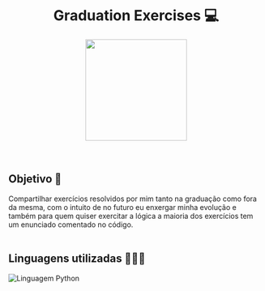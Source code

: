 



<div align='center'>
    <h1>Graduation Exercises 💻</h1>
    <img src='https://github.com/Felipe-Vilela/graduation-exercises/assets/122842608/8dd5d5c2-13c5-4b76-956c-bf299ab25c53' width='200px'/>
</div>
<br><br>

## Objetivo 🎯
Compartilhar exercícios resolvidos por mim tanto na graduação como fora da mesma, com o intuito de no futuro eu enxergar minha evolução e também para quem quiser exercitar a lógica a maioria dos exercícios tem um enunciado comentado no código.
<br><br>


## Linguagens utilizadas 👨🏻‍💻
 <img align="center" alt="Linguagem Python" src="https://img.shields.io/badge/Python-14354C?style=for-the-badge&logo=python&logoColor=white" />





